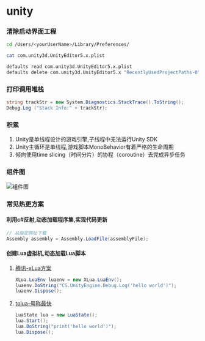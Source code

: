 # unity
<!-- toc --> 

### 清除启动界面工程

```bash
cd /Users/<yourUserName>/Library/Preferences/

cat com.unity3d.UnityEditor5.x.plist

defaults read com.unity3d.UnityEditor5.x.plist
defaults delete com.unity3d.UnityEditor5.x "RecentlyUsedProjectPaths-0"
```

### 打印调用堆栈

```c#
string trackStr = new System.Diagnostics.StackTrace().ToString();
Debug.Log ("Stack Info:" + trackStr);
```

### 积累

1. Unity是单线程设计的游戏引擎,子线程中无法运行Unity SDK
2. Unity主循环是单线程,游戏脚本MonoBehavior有着严格的生命周期
3. 倾向使用time slicing（时间分片）的协程（coroutine）去完成异步任务

### 组件图

![组件图](/webp/unity/component.webp "组件图")

### 常见热更方案

#### 利用c#反射,动态加载程序集,实现代码更新

```c#
// 从指定网址下载
Assembly assembly = Assembly.LoadFile(assemblyFile);
```

#### 创建Lua虚拟机,动态加载Lua脚本

 1. [腾讯-xLua方案](https://github.com/Tencent/xLua)

    ```c#
    XLua.LuaEnv luaenv = new XLua.LuaEnv();
    luaenv.DoString("CS.UnityEngine.Debug.Log('hello world')");
    luaenv.Dispose();
    ```

 2. [tolua-号称最快](https://github.com/topameng/tolua)

    ```C#
    LuaState lua = new LuaState();
    lua.Start();
    lua.DoString("print('hello world')");
    lua.Dispose();
    ```
